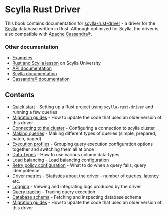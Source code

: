 # Scylla Rust Driver
This book contains documentation for [scylla-rust-driver](https://github.com/scylladb/scylla-rust-driver) - a driver
for the [Scylla](https://scylladb.com) database written in Rust.
Although optimized for Scylla, the driver is also compatible with [Apache Cassandra®](https://cassandra.apache.org/).

### Other documentation
* [Examples](https://github.com/scylladb/scylla-rust-driver/tree/main/examples)
* [Rust and Scylla lesson](https://university.scylladb.com/courses/using-scylla-drivers/lessons/rust-and-scylla-2/) on Scylla University
* [API documentation](https://docs.rs/scylla)
* [Scylla documentation](https://docs.scylladb.com)
* [Cassandra® documentation](https://cassandra.apache.org/doc/latest/)


## Contents
* [Quick start](quickstart/quickstart.md) - Setting up a Rust project using `scylla-rust-driver` and running a few queries
* [Migration guides](migration-guides/migration-guides.md) - How to update the code that used an older version of this driver
* [Connecting to the cluster](connecting/connecting.md) - Configuring a connection to scylla cluster
* [Making queries](queries/queries.md) - Making different types of queries (simple, prepared, batch, paged)
* [Execution profiles](execution-profiles/execution-profiles.md) - Grouping query execution configuration options together and switching them all at once
* [Data Types](data-types/data-types.md) - How to use various column data types
* [Load balancing](load-balancing/load-balancing.md) - Load balancing configuration
* [Retry policy configuration](retry-policy/retry-policy.md) - What to do when a query fails, query idempotence
* [Driver metrics](metrics/metrics.md) - Statistics about the driver - number of queries, latency etc.
* [Logging](logging/logging.md) - Viewing and integrating logs produced by the driver
* [Query tracing](tracing/tracing.md) - Tracing query execution
* [Database schema](schema/schema.md) - Fetching and inspecting database schema
* [Migration guides](migration-guides/migration-guides.md) - How to update the code that used an older version of this driver
